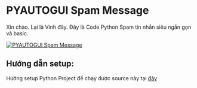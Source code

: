 # PYAUTOGUI Spam Message
Xin chào. Lại là Vinh đây. Đây là Code Python Spam tin nhắn siêu ngắn gọn và basic.

[![PYAUTOGUI Spam Message](http://img.youtube.com/vi/XyMHQvg0HOI/maxresdefault.jpg)](http://www.youtube.com/watch?v=XyMHQvg0HOI)

## Hướng dẫn setup:
Hướng setup Python Project để chạy được source này tại [đây](https://mango-freesia-da4.notion.site/Doc-H-ng-d-n-Setup-Python-Project-VinhWeb-19274673f5db80679725d682c13c7f90?pvs=74)
